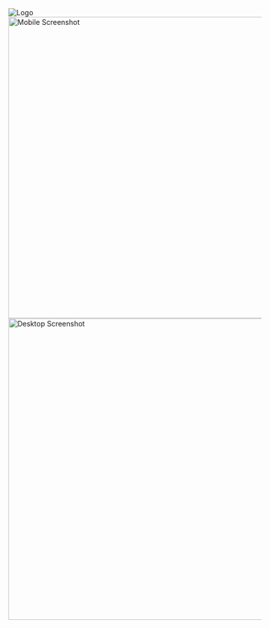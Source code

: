  <img src="https://user-images.githubusercontent.com/70667947/130655443-6eece438-741a-421d-a07a-51562596ac47.png" alt="Logo">

 <img style="height: 600px; width: 600px;" src="https://user-images.githubusercontent.com/70667947/130653504-664b5491-399b-42a1-bb8e-17826550f2e1.png" alt="Mobile Screenshot">
 <img style="height: 600px; width: 600px;" src="https://user-images.githubusercontent.com/70667947/130653551-494afa39-f2d0-47d6-a240-7e813d9e9eb8.png" alt="Desktop Screenshot"> 

